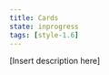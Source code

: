 ```yaml
---
title: Cards
state: inprogress
tags: [style-1.6]
---
```


[Insert description here]

[inspirational sources for this page]: # "https://bulma.io/documentation/components/card/"
[inspirational sources for this page]: # "https://getbootstrap.com/docs/4.3/components/card/"
[inspirational sources for this page]: # "https://www.uiguideline.com/components/card"
[inspirational sources for this page]: # "https://inclusive-components.design/cards/"
